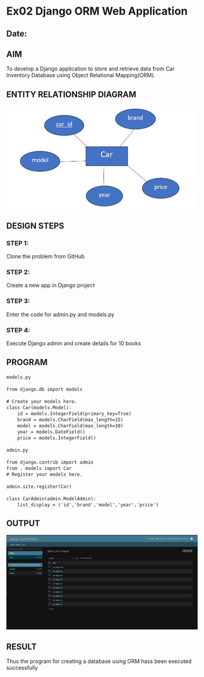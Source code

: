 # Ex02 Django ORM Web Application
## Date: 

## AIM
To develop a Django application to store and retrieve data from Car Inventory Database using Object Relational Mapping(ORM).

## ENTITY RELATIONSHIP DIAGRAM
![alt text](<WhatsApp Image 2025-09-13 at 05.47.21_837a5525.jpg>)


## DESIGN STEPS

### STEP 1:
Clone the problem from GitHub

### STEP 2:
Create a new app in Django project

### STEP 3:
Enter the code for admin.py and models.py

### STEP 4:
Execute Django admin and create details for 10 books

## PROGRAM
```
models.py

from django.db import models

# Create your models here.
class Car(models.Model):
    id = models.IntegerField(primary_key=True)
    brand = models.CharField(max_length=15)
    model = models.CharField(max_length=30)
    year = models.DateField()
    price = models.IntegerField()

admin.py

from django.contrib import admin
from . models import Car
# Register your models here.

admin.site.register(Car)

class CarAdmin(admin.ModelAdmin):
    list_display = ('id','brand','model','year','price')
```


## OUTPUT

![alt text](<Screenshot 2025-09-13 041749-1.png>)


## RESULT
Thus the program for creating a database using ORM hass been executed successfully
